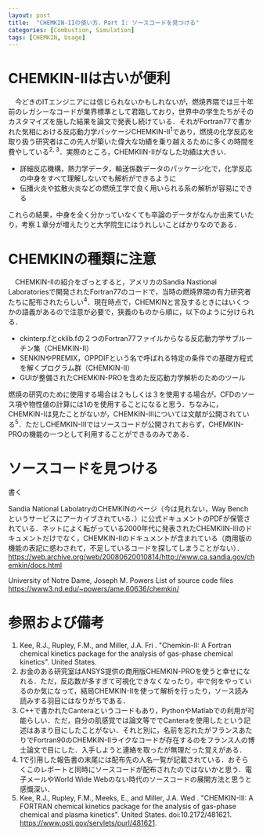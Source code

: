 ```yaml
---
layout: post
title:  "CHEMKIN-IIの使い方，Part I: ソースコードを見つける"
categories: [Combustion, Simulation]
tags: [CHEMKIN, Usage]
---
```


# CHEMKIN-IIは古いが便利
　今どきのITエンジニアには信じられないかもしれないが，燃焼界隈では三十年前のレガシーなコードが業界標準として君臨しており，世界中の学生たちがそのカスタマイズを施した結果を論文で発表し続けている．それがFortran77で書かれた気相における反応動力学パッケージCHEMKIN-II<sup>1</sup>であり，燃焼の化学反応を取り扱う研究者はこの先人が築いた偉大な功績を乗り越えるために多くの時間を費やしている<sup>2, 3</sup>．実際のところ，CHEMKIIN-IIがなした功績は大きい．  
- 詳細反応機構，熱力学データ，輸送係数データのパッケージ化で，化学反応の中身をすべて理解しないでも解析ができるように
- 伝播火炎や拡散火炎などの燃焼工学で良く用いられる系の解析が容易にできる  

これらの結果，中身を全く分かっていなくても卒論のデータがなんか出来ていたり，考察１章分が増えたりと大学院生にはうれしいことばかりなのである．
# CHEMKINの種類に注意
　CHEMKIN-IIの紹介をざっとすると，アメリカのSandia Nastional Laboratoriesで開発されたFortran77のコードで，当時の燃焼界隈の有力研究者たちに配布されたらしい<sup>4</sup>．現在時点で，CHEMKINと言及するときにはいくつかの語義があるので注意が必要で，狭義のものから順に，以下のように分けられる．
- ckinterp.fとcklib.fの２つのFortran77ファイルからなる反応動力学サブルーチン集（CHEMKIN-II）
- SENKINやPREMIX，OPPDIFという名で呼ばれる特定の条件での基礎方程式を解くプログラム群（CHEMKIN-II）
- GUIが整備されたCHEMKIN-PROを含めた反応動力学解析のためのツール  

燃焼の研究のために使用する場合は２もしくは３を使用する場合が，CFDのソース項や物性値の計算には1のを使用することになると思う．ちなみに，CHEMKIN-Iは見たことがないが，CHEMKIN-IIIについては文献が公開されている<sup>5</sup>．ただしCHEMKIN-IIIではソースコードが公開されておらず，CHEMKIN-PROの機能の一つとして利用することができるのみである．

# ソースコードを見つける
書く

Sandia National LabolatryのCHEMKINのページ（今は見れない，Way Benchというサービスにアーカイブされている．）に公式ドキュメントのPDFが保管されている．ネットによく転がっている2000年代に発表されたCHEMKIIN-IIIのドキュメントだけでなく，CHEMKIN-IIのドキュメントが含まれている（商用版の機能の表記に惑わされて，不足しているコードを探してしまうことがない）．
https://web.archive.org/web/20080620010814/http://www.ca.sandia.gov/chemkin/docs.html

University of Notre Dame, Joseph M. Powers
List of source code files
https://www3.nd.edu/~powers/ame.60636/chemkin/

# 参照および備考
1. Kee, R.J., Rupley, F.M., and Miller, J.A. Fri . "Chemkin-II: A Fortran chemical kinetics package for the analysis of gas-phase chemical kinetics". United States.
2. お金のある研究室はANSYS提供の商用版CHEMKIN-PROを使うと幸せになれる．ただ，反応数が多すぎて可視化できなくなったり，中で何をやっているのか気になって，結局CHEMKIN-IIを使って解析を行ったり，ソース読み読みする羽目にはなりがちである．
3. C++で書かれたCanteraというコードもあり，PythonやMatlabでの利用が可能らしい．ただ，自分の肌感覚では論文等ででCanteraを使用したという記述はあまり目にしたことがない．それと別に，名前を忘れたがフランスあたりでFortran90のCHEMKIN-IIライクなコードが存在するのをフランス人の博士論文で目にした．入手しようと連絡を取ったが無理だった覚えがある．
4. 1で引用した報告書の末尾には配布先の人名一覧が記載されている．おそらくこのレポートと同時にソースコードが配布されたのではないかと思う．電子メールやWorld Wide Webのない時代のソースコードの展開方法と思うと感慨深い．
5. Kee, R.J., Rupley, F.M., Meeks, E., and Miller, J.A. Wed . "CHEMKIN-III: A FORTRAN chemical kinetics package for the analysis of gas-phase chemical and plasma kinetics". United States. doi:10.2172/481621. https://www.osti.gov/servlets/purl/481621.